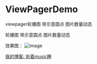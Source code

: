 # ViewPagerDemo
viewpager轮播图 带示意圆点 图片数量动态

 
 
 轮播图 带示意圆点 图片数量动态
 
 效果图：
 ![image](https://github.com/BestCoderXQX/ViewPagerDemo/tree/master/screenshots/aaa.gif)



 [我的博客: 听着music睡](http://www.cnblogs.com/xqxacm/)
